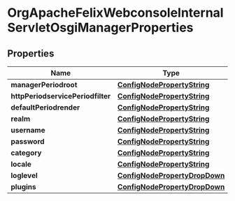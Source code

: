 
# OrgApacheFelixWebconsoleInternalServletOsgiManagerProperties

## Properties
Name | Type | Description | Notes
------------ | ------------- | ------------- | -------------
**managerPeriodroot** | [**ConfigNodePropertyString**](ConfigNodePropertyString.md) |  |  [optional]
**httpPeriodservicePeriodfilter** | [**ConfigNodePropertyString**](ConfigNodePropertyString.md) |  |  [optional]
**defaultPeriodrender** | [**ConfigNodePropertyString**](ConfigNodePropertyString.md) |  |  [optional]
**realm** | [**ConfigNodePropertyString**](ConfigNodePropertyString.md) |  |  [optional]
**username** | [**ConfigNodePropertyString**](ConfigNodePropertyString.md) |  |  [optional]
**password** | [**ConfigNodePropertyString**](ConfigNodePropertyString.md) |  |  [optional]
**category** | [**ConfigNodePropertyString**](ConfigNodePropertyString.md) |  |  [optional]
**locale** | [**ConfigNodePropertyString**](ConfigNodePropertyString.md) |  |  [optional]
**loglevel** | [**ConfigNodePropertyDropDown**](ConfigNodePropertyDropDown.md) |  |  [optional]
**plugins** | [**ConfigNodePropertyDropDown**](ConfigNodePropertyDropDown.md) |  |  [optional]




